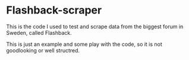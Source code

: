 # Flashback-scraper

This is the code I used to test and scrape data from the biggest forum in Sweden, called Flashback. 

This is just an example and some play with the code, so it is not goodlooking or well structred. 
